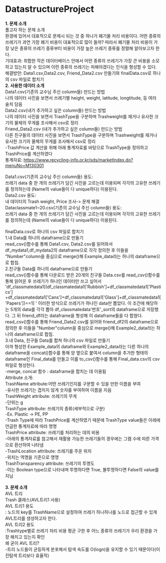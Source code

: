 # DatastructureProject
**1. 문제 소개** <br/>
풀고자 하는 문제 소개<br/>
환경에 있어서 대표적으로 문제시 되는 것 중 하나가 폐기물 처리 비용이다. 어떤 종류의 쓰레기가 과연 가장 폐기 비용이 대표적으로 많이 들까? 따라서 폐기물 처리 비용이 가장 낮은 종류의 쓰레기 종류부터 비용이 가장 높은 쓰레기 종류를 정렬해 알아보고자 한다. <br/>
기대효과: 취합한 작은 데이터베이스 안에서 어떤 종류의 쓰레기가 가장 큰 비용을 소모하고 있는지 알 수 있으며 이런 종류의 쓰레기는 피해야겠다는 인식을 형성할 수 있다.
해결방안:
Data1.csv,Data2.csv, Friend_Data2.csv 만들기와 finalData.csv로 하나의 csv 파일로 합치기
<br/>
**2. 사용한 데이터 소개** <br/>
Data1.csv(기존의 교수님 주신 column들) 만드는 방법 <br/>
나의 데이터 사진을 보면서 쓰레기별 height, weight, latitude, longtitude, 등 여러 술치 담음 <br/>
Data2.csv(내가 추가하고 싶은  column들) 만드는 방법 <br/>
나의 데이터 사진을 보면서 TrashType을 구분하며 Trashweight를 재거나 유사한 크기의 물체의 무게를 조사해서 csv로 정리 <br/>
 Friend_Data2.csv (내가 추가하고 싶은  column들) 만드는 방법 <br/>
다른 친구들의 데이터 사진을 보면서 TrashType을 구분하며 Trashweight를 재거나 유사한 크기의 물체의 무게를 조사해서 csv로 정리 <br/>
-TrashPrice 값 계산을 위해 아래 통계자료를 바탕으로 TrashType을 정의하고 TrashPrice를 계산하였다 <br/>
통계자료: https://www.recycling-info.or.kr/sds/marketIndex.do?menuNo=M130301 <br/>
<br/>
Data1.csv(기존의 교수님 주신 column들) 용도: <br/>
쓰레기 data 중 한 개의 쓰레기가 담긴 사진을 고르는데 이용되며 각각의 고유한 쓰레기를 정의하는데 (Name의 value들이 다 unique하다) 이용된다. <br/>
Data2.csv 용도:  <br/>
내 데이터의 Trash weight, Price 조사-> 문제 해결  <br/>
Dataclassmate1~20.csv(기존의 교수님 주신 column들) 용도: <br/>
쓰레기 data 중 한 개의 쓰레기가 담긴 사진을 고르는데 이용되며 각각의 고유한 쓰레기를 정의하는데 (Name의 value들이 다 unique하다) 이용된다. <br/>
<br/>
finalData.csv로 하나의 csv 파일로 합치기 <br/>
1.내 Data를 하나의 dataframe으로 만들기 <br/>
read_csv()함수를 통해 Data1.csv, Data2.csv를 읽어와서 df_mydata1,df_mydata2의  dataframe으로 각각 정의한 후 이들을 "Number"column을 중심으로 merge()해 Example_data라는 하나의 dataframe으로 합침. <br/>
2.친구들 Data를 하나의 dataframe으로 만들기 <br/>
 read_csv()함수를 통해 다운로드 받은 20개의 친구들 Data.csv를 read_csv()함수를 통해 읽어온 후 쓰레기가 하나인 데이터만 쓰고 싶어서 <br/> 'df_classmatedata1[(df_classmatedata1['Rubbish']+df_classmatedata1['Plastics'] +df_classmatedata1['Cans']+df_classmatedata1['Glass']+df_classmatedata1['Papers'])==1] ' 이러한 방식으로 쓰레기가 하나인 data만 뽑았다.  이 조건에 해당하는 5개의 data를 각각 뽑아 df_classmatedata'번호'_sort의 dataframe으로 저장했다. 그 뒤 friend_df라는 dataframe을 형성해 이 dataframe들을 다 합쳤다.  <br/>
read_csv()함수를 통해 Friend_Data2.csv를 읽어와  friend_df2의 dataframe으로 정의한 후  이들을 "Number"column을 중심으로 merge()해 Example2_data라는 하나의 dataframe으로 합침. <br/>
3.내 Data, 친구들 Data를 합쳐 하나의 csv 파일로 만들기 <br/>
아까 형성한 Example_data의 dataframe와 Example2_data라는 다른 하나의 dataframe을 concat()함수를 통해 양 옆으로 붙여서 column을 추가한 형태의 dataframe인 Final_data를 만들고 이를 to_csv()함수를 통해 Final_data.csv의 csv파일로 형성한다. <br/>
-merge, concat 함수 : dataframe을 합치는 데 이용됨
<br/>
Attribute 소개: <br/>
TrashName attribute:어떤 쓰레기인지를 구분할 수 있을 만한 이름을 부여 <br/>
-유사한 쓰레기는 겹치지 않게 숫자를 부여하여 이름을 지음 <br/>
TrashWeight attribute: 쓰레기의 무게 <br/>
-단위는 g <br/>
TrashType attribute:  쓰레기의 종류(세부적으로 구분) <br/>
-Ex. Plastic -> PE, PP <br/>
-Trash Type에 따라 TrashPrice를 계산하였기 때문에 TrashType value들은 아래에 언급한 통계자료에 따라 명명 <br/>
 TrashPrice attribute: 쓰레기를 처리하는 데의 비용 <br/>
-아래의 통계자료를 참고해서 재활용 가능한 쓰레기들의 경우에는 그램 수에 따른 가격으로 환산하여 나타냄 <br/>
-TrashLocation attribute: 쓰레기를 주운 위치 <br/>
-위치는 역명을 기준으로 명명 <br/>
 TrashTransparency attribute: 쓰레기의 투명도 <br/>
-이는 Boolean type으로 나타내며 투명하다면 True, 불투명하다면 False의 value를 지님 <br/>
<br/>
**3. 문제 소개** <br/>
 AVL 트리 <br/>
Trash 클래스(AVL트리1 사용) <br/>
AVL 트리1 용도 <br/>
: 노드의 key를 TrashName으로 설정하여 쓰레기 하나하나를 노드로 접근할 수 있게 AVL트리를 생성하고자 한다. <br/>
AVL 트리2 용도 <br/>
:Trashtype별로 쓰레기 처리 비용 평균 구한 후 어느 종류의 쓰레기가 우리 환경을 가장 해치고 있는지 확인 <br/>
왜 굳이 AVL 트리? <br/>
-트리 노드들이 균등하게 분포해서 탐색 속도를 O(logn)을 유지할 수 있기 때문이다(이진탐색 트리보다 효율적) <br/>
